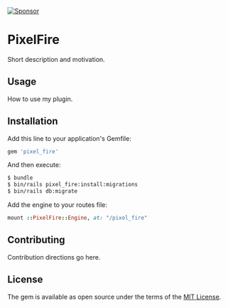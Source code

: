 [![Sponsor](https://cavneb.ngrok.io/sponsor/github/cavneb/pixel_fire.svg)](https://codesponsor.io/link/github/cavneb/pixel_fire)

# PixelFire
Short description and motivation.

## Usage
How to use my plugin.

## Installation
Add this line to your application's Gemfile:

```ruby
gem 'pixel_fire'
```

And then execute:
```bash
$ bundle
$ bin/rails pixel_fire:install:migrations
$ bin/rails db:migrate
```

Add the engine to your routes file:
```ruby
mount ::PixelFire::Engine, at: "/pixel_fire"
```

## Contributing
Contribution directions go here.

## License
The gem is available as open source under the terms of the [MIT License](http://opensource.org/licenses/MIT).
